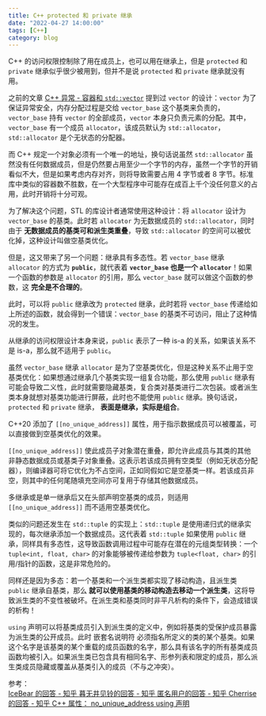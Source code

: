 ```yaml
---
title: C++ protected 和 private 继承
date: "2022-04-27 14:00:00"
tags: [C++]
category: blog
---
```

C++ 的访问权限控制除了用在成员上，也可以用在继承上，但是 `protected` 和 `private` 继承似乎很少被用到，但并不是说  `protected` 和 `private` 继承就没有用。

<!-- more -->

之前的文章 [C++ 异常 - 容器和 `std::vector`](/blog/2022/04/07/Cpp-Exception-Container-and-std-vector/) 提到过 `vector` 的设计：`vector` 为了保证异常安全，内存分配过程是交给 `vector_base` 这个基类来负责的，`vector_base` 持有 `vector` 的全部成员，`vector` 本身只负责元素的分配。其中，`vector_base` 有一个成员 `allocator`，该成员默认为 `std::allocator`，`std::allocator` 是个无状态的分配器。

而 C++ 规定一个对象必须有一个唯一的地址，换句话说虽然 `std::allocator` 虽然没有任何数据成员，但是仍然要占用至少一个字节的内存，虽然一个字节的开销看似不大，但是如果考虑内存对齐，则将导致需要占用 4 字节或者 8 字节。标准库中类似的容器数不胜数，在一个大型程序中可能存在成百上千个没任何意义的占用，此时开销将十分可观。

为了解决这个问题，STL 的库设计者通常使用这种设计：将 `allocator` 设计为 `vector_base` 的基类。此时若 `allocator` 为无数据成员的 `std::allocator`，同时由于 **无数据成员的基类可和派生类重叠**，导致 `std::allocator` 的空间可以被优化掉，这种设计叫做空基类优化。

但是，这又带来了另一个问题：继承具有多态性。若 `vector_base` 继承 `allocator` 的方式为 **`public`**，就代表着 **`vector_base` 也是一个 `allocator`**！如果一个函数的参数是 `allocator` 的引用，那么 `vector_base` 就可以做这个函数的参数，这 **完全是不合理的**。

此时，可以将 `public` 继承改为 `protected` 继承，此时若将 `vector_base` 传递给如上所述的函数，就会得到一个错误：`vector_base` 的基类不可访问，阻止了这种情况的发生。

从继承的访问权限设计本身来说，`public` 表示了一种 is-a 的关系，如果该关系不是 is-a，那么就不适用于 `public`。

虽然 `vector_base` 继承 `allocator` 是为了空基类优化，但是这种关系不止用于空基类优化：如果想通过继承几个基类实现一组复合功能，那么使用 `public` 继承有可能会导致二义性，此时就需要隐藏基类，复合类对基类进行二次包装。或者派生类本身就想对基类功能进行屏蔽，此时也不能使用 `public` 继承。换句话说，`protected` 和 `private` 继承， **表面是继承，实际是组合**。

C++20 添加了 `[[no_unique_address]]` 属性，用于指示数据成员可以被覆盖，可以直接做到空基类优化的效果。

`[[no_unique_address]]` 使此成员子对象潜在重叠，即允许此成员与其类的其他非静态数据成员或基类子对象重叠。这表示若该成员拥有空类型（例如无状态分配器），则编译器可将它优化为不占空间，正如同假如它是空基类一样。若该成员非空，则其中的任何尾随填充空间亦可复用于存储其他数据成员。

多继承或是单一继承后又在头部声明空基类的成员，则适用 `[[no_unique_address]]` 而不适用空基类优化。

类似的问题还发生在 `std::tuple` 的实现上：`std::tuple` 是使用递归式的继承实现的，每次继承添加一个数据成员。这代表着 `std::tuple` 如果使用 `public` 继承，同样具有多态性，这导致函数调用过程中可能存在潜在的元组类型转换：一个 `tuple<int, float, char>` 的对象能够被传递给参数为 `tuple<float, char>` 的引用/指针的函数，这是非常危险的。

同样还是因为多态：若一个基类和一个派生类都实现了移动构造，且派生类 `public` 继承自基类，那么 **就可以使用基类的移动构造去移动一个派生类**，这将导致派生类的不变性被破坏。在派生类和基类同时非平凡析构的条件下，会造成错误的析构！

`using` 声明可以将基类成员引入到派生类的定义中，例如将基类的受保护成员暴露为派生类的公开成员。此时 嵌套名说明符 必须指名所定义的类的某个基类。如果这个名字是该基类的某个重载的成员函数的名字，那么具有该名字的所有基类成员函数均被引入。如果派生类已包含具有相同名字、形参列表和限定的成员，那么派生类成员隐藏或覆盖从基类引入的成员（不与之冲突）。

<div class="ref-label">参考：</div>
<div class="ref-list">
<a href="https://www.zhihu.com/question/425852397/answer/1528656579">
IceBear 的回答 - 知乎
</a>
<a href="https://www.zhihu.com/question/425852397/answer/1529160286">
暮无井见铃的回答 - 知乎
</a>
<a href="https://www.zhihu.com/question/425852397/answer/1529214411">
匿名用户的回答 - 知乎
</a>
<a href="https://www.zhihu.com/question/425852397/answer/2446242643">
Cherrise 的回答 - 知乎
</a>
<a href="https://zh.cppreference.com/w/cpp/language/attributes/no_unique_address">
C++ 属性： no_unique_address
</a>
<a href="https://zh.cppreference.com/w/cpp/language/using_declaration">
using 声明
</a>
</div>
